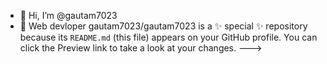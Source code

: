 - 👋 Hi, I’m @gautam7023
- 👀 Web devloper
gautam7023/gautam7023 is a ✨ special ✨ repository because its `README.md` (this file) appears on your GitHub profile.
You can click the Preview link to take a look at your changes.
--->

